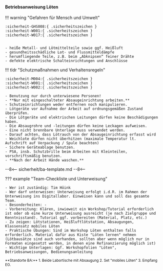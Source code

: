 #### Betriebsanweisung Löten

!!! warning "Gefahren für Mensch und Umwelt"

	:sicherheit-GHS008:{ .sicherheitszeichen }
	:sicherheit-W001:{ .sicherheitszeichen }
	:sicherheit-W017:{ .sicherheitszeichen }

		
	- heiße Metall- und Lötmittelteile sowie ggf. Heißluft
	- gesundheitsschädliche Lot- und Flussmitteldämpfe
	- herumfliegende Teile, z.B. beim „Abknipsen“ feiner Drähte
	- defekte elektrische Schalteinrichtungen und Anschlüsse

!!! tldr "Schutzmaßnahmen und Verhaltensregeln"

	:sicherheit-M004:{ .sicherheitszeichen }
	:sicherheit-W001:{ .sicherheitszeichen }
	:sicherheit-W002:{ .sicherheitszeichen }

	- Benutzung nur durch unterwiesene Personen! 
	- **Nur mit eingeschalteter Absaugeinrichtung arbeiten.**
	- Schutzeinrichtungen weder entfernen noch manipulieren.
	- Lötgeräte vor Aufnahme der Arbeit auf ordnungsgemäßen Zustand überprüfen.
	- Die Lötgeräte und elektrischen Leitungen dürfen keine Beschädigungen haben.
	- Die Absaugrohre und -leitungen dürfen keine Leckagen aufweisen.
	- Eine nicht brennbare Unterlage muss verwendet werden.
	- Darauf achten, dass Lötrauch von der Absaugeinrichtung erfasst wird
	- Weichlote dürfen nicht überhitzen (maximale Temperatur lt. Aufschrift auf Verpackung / Spule beachten)
	- Sichere Geräteablage benutzen.
	- PSA, insb. Schutzbrille beim Arbeiten mit Kleinteilen, vorschriftsmäßig benutzen.
	- **Nach der Arbeit Hände waschen.**

--8<--
sicherheit/ba-template.md
--8<--

??? example "Team-Checkliste und Unterweisung"

	- Wer ist zuständig: Tim Höink
	- Wer darf unterweisen: Unterweisung erfolgt i.d.R. im Rahmen der Unterweisung ins Digitallabor. Einweisen kann und soll das gesamte Team.
	- Besonderheiten: -
	- Vorbereitung: Klären, inwieweit ein Workshop/Tutorial erforderlich ist oder ob eine kurze Unterweisung ausreicht (je nach Zielgruppe und Kenntnisstand). Tutorial ggf. vorbereiten (Material, Platz, etc.)
	- Zu zeigen: Lötstationen, Heißluftlötstation, Absaugungen, Klassensatz mobiles Löten
	- Praktische Übungen: Sind im Workshop Löten enthalten falls erforderlich. Material dafür aus Kiste "Löten lernen" nehmen (Lötbausätze sind auch vorhanden, sollten aber wenn möglich nur in Formaten eingesetzt werden, in denen eine Refinanzierung möglich ist)
	- Wichtige Unterlagen: Ggf. Workshopfolien "Löten", Betriebsanweisungen, Bedienungsanleitung

<small>
**Standorte  BA:** 1. Beide Labortische mit Absaugung 2. Set "mobiles Löten" 3. Empfang EG.
</small>
